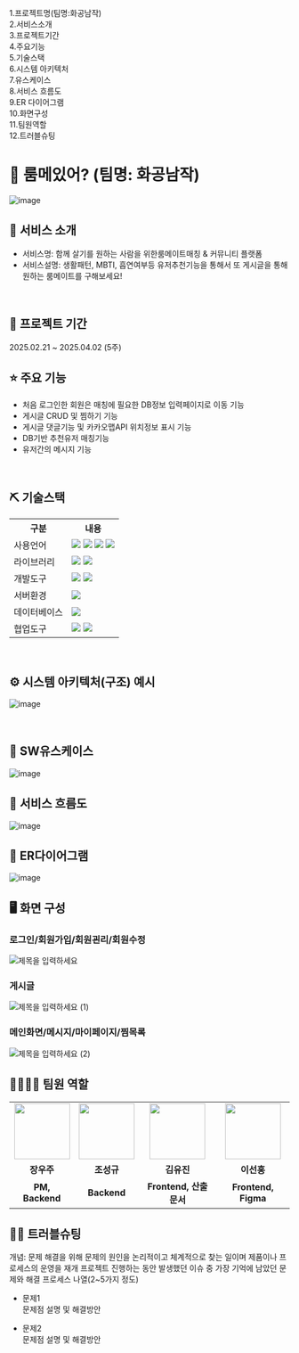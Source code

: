 1.프로젝트명(팀명:화공남작)<br>
2.서비스소개<br>
3.프로젝트기간<br>
4.주요기능<br>
5.기술스택<br>
6.시스템 아키텍처<br>
7.유스케이스<br>
8.서비스 흐름도<br>
9.ER 다이어그램<br>
10.화면구성<br>
11.팀원역할<br>
12.트러블슈팅<br>



# 📎 룸메있어? (팀명: 화공남작)
![image](https://github.com/user-attachments/assets/c03950e4-809d-4706-b156-21b1a8545087)



## 👀 서비스 소개
* 서비스명:  함께 살기를 원하는 사람을 위한룸메이트매칭 & 커뮤니티 플랫폼 
* 서비스설명: 생활패턴, MBTI, 흡연여부등 유저추천기능을 통해서 또 게시글을 통해 원하는 룸메이트를 구해보세요!
<br>

## 📅 프로젝트 기간
2025.02.21 ~ 2025.04.02 (5주)
<br>

## ⭐ 주요 기능
* 처음 로그인한 회원은 매칭에 필요한 DB정보 입력페이지로 이동 기능
* 게시글 CRUD 및 찜하기 기능
* 게시글 댓글기능 및 카카오맵API 위치정보 표시 기능
* DB기반 추천유저 매칭기능
* 유저간의 메시지 기능
<br>

## ⛏ 기술스택
<table>
    <tr>
        <th>구분</th>
        <th>내용</th>
    </tr>
    <tr>
        <td>사용언어</td>
        <td>
            <img src="https://img.shields.io/badge/Java-007396?style=for-the-badge&logo=java&logoColor=white"/>
            <img src="https://img.shields.io/badge/HTML5-E34F26?style=for-the-badge&logo=HTML5&logoColor=white"/>
            <img src="https://img.shields.io/badge/CSS3-1572B6?style=for-the-badge&logo=CSS3&logoColor=white"/>
            <img src="https://img.shields.io/badge/JavaScript-F7DF1E?style=for-the-badge&logo=JavaScript&logoColor=white"/>
        </td>
    </tr>
    <tr>
        <td>라이브러리</td>
        <td>
            <img src="https://img.shields.io/badge/BootStrap-7952B3?style=for-the-badge&logo=BootStrap&logoColor=white"/>
            <img src="https://img.shields.io/badge/KakaoMap-FFCD00?style=for-the-badge&logo=Kakao&logoColor=white"/>
        </td>
    </tr>
    <tr>
        <td>개발도구</td>
        <td>
            <img src="https://img.shields.io/badge/Eclipse-2C2255?style=for-the-badge&logo=Eclipse&logoColor=white"/>
            <img src="https://img.shields.io/badge/VSCode-007ACC?style=for-the-badge&logo=VisualStudioCode&logoColor=white"/>
        </td>
    </tr>
    <tr>
        <td>서버환경</td>
        <td>
            <img src="https://img.shields.io/badge/Apache Tomcat 9.0-D22128?style=for-the-badge&logo=Apache Tomcat&logoColor=white"/>
        </td>
    </tr>
    <tr>
        <td>데이터베이스</td>
        <td>
            <img src="https://img.shields.io/badge/MySQL-4479A1?style=for-the-badge&logo=MySQL&logoColor=white"/> 
        </td>
    </tr>
    <tr>
        <td>협업도구</td>
        <td>
            <img src="https://img.shields.io/badge/Git-F05032?style=for-the-badge&logo=Git&logoColor=white"/>
            <img src="https://img.shields.io/badge/GitHub-181717?style=for-the-badge&logo=GitHub&logoColor=white"/>
        </td>
    </tr>
</table>


<br>

## ⚙ 시스템 아키텍처(구조) 예시 
![image](https://github.com/user-attachments/assets/5bca170a-a9bb-4a3d-9aab-d6582e9f0606)

<br>

## 📌 SW유스케이스
![image](https://github.com/user-attachments/assets/c51fe61f-556a-4d92-9644-db3ca3a162f4)
<br>

## 📌 서비스 흐름도
![image](https://github.com/user-attachments/assets/6eacbfdc-3bb5-40b0-ba9b-3c62fc2d4e96)
<br>

## 📌 ER다이어그램
![image](https://github.com/user-attachments/assets/174cb663-df40-4765-8eef-8200e2a1c51c)
<br>

## 🖥 화면 구성

### 로그인/회원가입/회원괸리/회원수정
![제목을 입력하세요](https://github.com/user-attachments/assets/7d10d400-8e52-4807-90ae-7975eb764732)
<br>

### 게시글
![제목을 입력하세요 (1)](https://github.com/user-attachments/assets/55dd0681-1af8-4079-bce3-31145109fc1d)
<br>

### 메인화면/메시지/마이페이지/찜목록
![제목을 입력하세요 (2)](https://github.com/user-attachments/assets/12177429-e295-4a62-ab9e-5794668f3fdf)
<br>

## 👨‍👩‍👦‍👦 팀원 역할
<table>
  <tr>
    <td align="center"><img src="https://item.kakaocdn.net/do/fd49574de6581aa2a91d82ff6adb6c0115b3f4e3c2033bfd702a321ec6eda72c" width="100" height="100"/></td>
    <td align="center"><img src="https://mb.ntdtv.kr/assets/uploads/2019/01/Screen-Shot-2019-01-08-at-4.31.55-PM-e1546932545978.png" width="100" height="100"/></td>
    <td align="center"><img src="https://mblogthumb-phinf.pstatic.net/20160127_177/krazymouse_1453865104404DjQIi_PNG/%C4%AB%C4%AB%BF%C0%C7%C1%B7%BB%C1%EE_%B6%F3%C0%CC%BE%F0.png?type=w2" width="100" height="100"/></td>
    <td align="center"><img src="https://i.pinimg.com/236x/ed/bb/53/edbb53d4f6dd710431c1140551404af9.jpg" width="100" height="100"/></td>
  </tr>
  <tr>
    <td align="center"><strong>장우주</strong></td>
    <td align="center"><strong>조성규</strong></td>
    <td align="center"><strong>김유진</strong></td>
    <td align="center"><strong>이선홍</strong></td>
  </tr>
  <tr>
    <td align="center"><b>PM, Backend</b></td>
    <td align="center"><b>Backend</b></td>
    <td align="center"><b>Frontend, 산출문서</b></td>
    <td align="center"><b>Frontend, Figma</b></td>
  </tr>
</table>

## 🤾‍♂️ 트러블슈팅
개념: 문제 해결을 위해 문제의 원인을 논리적이고 체계적으로 찾는 일이며 제품이나 프로세스의 운영을 재개
프로젝트 진행하는 동안 발생했던 이슈 중 가장 기억에 남았던 문제와 해결 프로세스 나열(2~5가지 정도)
  
* 문제1<br>
 문제점 설명 및 해결방안
 
* 문제2<br>
 문제점 설명 및 해결방안


